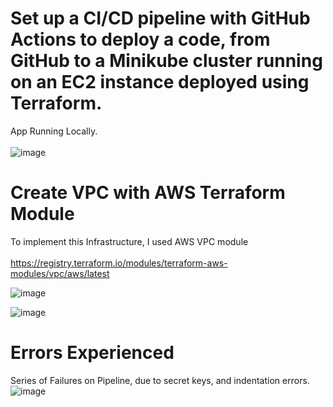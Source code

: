 # Set up a CI/CD pipeline with GitHub Actions to deploy a code, from GitHub to a Minikube cluster running on an EC2 instance deployed using Terraform.

App Running Locally.<br><br>
![image](https://github.com/user-attachments/assets/1218c520-d252-4305-a1bd-de793dff3b31)

# Create VPC with AWS Terraform Module
To implement this Infrastructure, I used AWS VPC module<br><br>
https://registry.terraform.io/modules/terraform-aws-modules/vpc/aws/latest

![image](https://github.com/user-attachments/assets/591e2672-36c4-4e34-b061-d08e967bfcc9)

![image](https://github.com/user-attachments/assets/642e34e4-9076-44e5-9ccc-ddf0fd73d140)


# Errors Experienced 

Series of Failures on Pipeline, due to secret keys, and indentation errors. 
![image](https://github.com/user-attachments/assets/2a4a4c61-2ae0-47eb-854b-73ec7b970e89)
